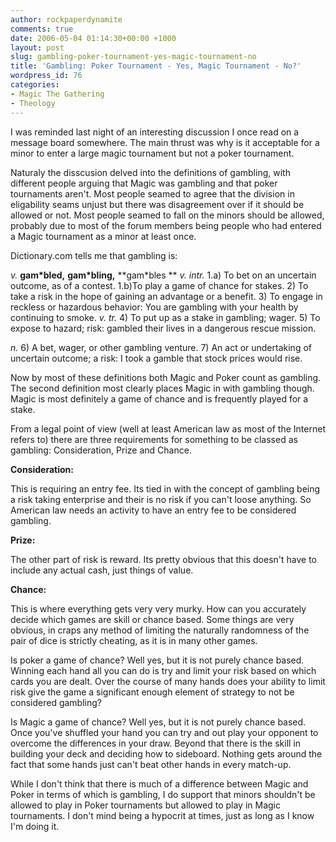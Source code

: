 ```yaml
---
author: rockpaperdynamite
comments: true
date: 2006-05-04 01:14:30+00:00 +1000
layout: post
slug: gambling-poker-tournament-yes-magic-tournament-no
title: 'Gambling: Poker Tournament - Yes, Magic Tournament - No?'
wordpress_id: 76
categories:
- Magic The Gathering
- Theology
---
```


I was reminded last night of an interesting discussion I once read on a message board somewhere. The main thrust was why is it acceptable for a minor to enter a large magic tournament but not a poker tournament.

Naturaly the disscusion delved into the definitions of gambling, with different people arguing that Magic was gambling and that poker tournaments aren't. Most people seamed to agree that the division in eligability seams unjust but there was disagreement over if it should be allowed or not. Most people seamed to fall on the minors should be allowed, probably due to most of the forum members being people who had entered a Magic tournament as a minor at least once.

<!-- more -->

Dictionary.com tells me that gambling is:

_v._ **gam*bled,** **gam*bling,** **gam*bles **
_v._ _intr._
1.a) To bet on an uncertain outcome, as of a contest.
1.b)To play a game of chance for stakes.
2) To take a risk in the hope of gaining an advantage or a benefit.
3) To engage in reckless or hazardous behavior: You are gambling with your health by continuing to smoke.
_v._ _tr._
4) To put up as a stake in gambling; wager.
5) To expose to hazard; risk: gambled their lives in a dangerous rescue mission.

_n._
6) A bet, wager, or other gambling venture.
7) An act or undertaking of uncertain outcome; a risk: I took a gamble that stock prices would rise.

Now by most of these definitions both Magic and Poker count as gambling. The second definition most clearly places Magic in with gambling though. Magic is most definitely a game of chance and is frequently played for a stake.

From a legal point of view (well at least American law as most of the Internet refers to) there are three requirements for something to be classed as gambling: Consideration, Prize and Chance.

**Consideration:**

This is requiring an entry fee. Its tied in with the concept of gambling being a risk taking enterprise and their is no risk if you can't loose anything. So American law needs an activity to have an entry fee to be considered gambling.

**Prize:**

The other part of risk is reward. Its pretty obvious that this doesn't have to include any actual cash, just things of value.

**Chance:**

This is where everything gets very very murky. How can you accurately decide which games are skill or chance based. Some things are very obvious, in craps any method of limiting the naturally randomness of the pair of dice is strictly cheating, as it is in many other games.

Is poker a game of chance? Well yes, but it is not purely chance based. Winning each hand all you can do is try and limit your risk based on which cards you are dealt. Over the course of many hands does your ability to limit risk give the game a significant enough element of strategy to not be considered gambling?

Is Magic a game of chance? Well yes, but it is not purely chance based. Once you've shuffled your hand you can try and out play your opponent to overcome the differences in your draw. Beyond that there is the skill in building your deck and deciding how to sideboard. Nothing gets around the fact that some hands just can't beat other hands in every match-up.

While I don't think that there is much of a difference between Magic and Poker in terms of which is gambling, I do support that minors shouldn't be allowed to play in Poker tournaments but allowed to play in Magic tournaments. I don't mind being a hypocrit at times, just as long as I know I'm doing it.
